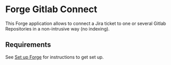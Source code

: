 # Forge Gitlab Connect

This Forge application allows to connect a Jira ticket to one or several Gitlab
Repositories in a non-intrusive way (no indexing).

## Requirements

See [Set up Forge](https://developer.atlassian.com/platform/forge/set-up-forge/) for
instructions to get set up.
